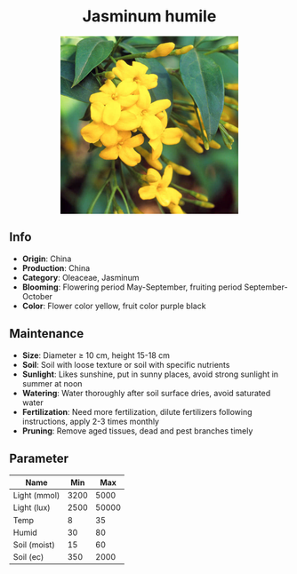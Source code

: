 <h1 align='center'>Jasminum humile</h1>
<p align="center">
    <img 
        align='center'
        width='320'
        src="../images/jasminum humile.png" 
        alt='Jasminum humile' />
</p>

## Info

 - **Origin**: China
 - **Production**: China
 - **Category**: Oleaceae, Jasminum
 - **Blooming**: Flowering period May-September, fruiting period September-October
 - **Color**: Flower color yellow, fruit color purple black

## Maintenance

 - **Size**: Diameter ≥ 10 cm, height 15-18 cm
 - **Soil**: Soil with loose texture or soil with specific nutrients
 - **Sunlight**: Likes sunshine, put in sunny places, avoid strong sunlight in summer at noon
 - **Watering**: Water thoroughly after soil surface dries, avoid saturated water
 - **Fertilization**: Need more fertilization, dilute fertilizers following instructions, apply 2-3 times monthly
 - **Pruning**: Remove aged tissues, dead and pest branches timely

## Parameter

| Name         | Min  | Max   |
|--------------|------|-------|
| Light (mmol) | 3200 | 5000  |
| Light (lux)  | 2500 | 50000 |
| Temp         | 8    | 35    |
| Humid        | 30   | 80    |
| Soil (moist) | 15   | 60    |
| Soil (ec)    | 350  | 2000  |